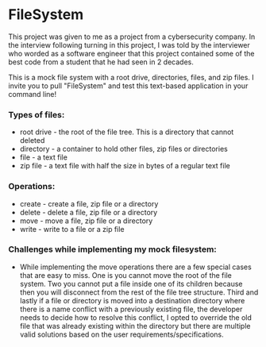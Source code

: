 # FileSystem
This project was given to me as a project from a cybersecurity company. In the interview following turning in this project, I was told by the interviewer who worded as a software engineer that this project contained some of the best code from a student that he had seen in 2 decades.

This is a mock file system with a root drive, directories, files, and zip files. I invite you to pull "FileSystem" and test this text-based application in your command line!

### Types of files:
* root drive - the root of the file tree. This is a directory that cannot deleted
* directory - a container to hold other files, zip files or directories
* file - a text file
* zip file - a text file with half the size in bytes of a regular text file

### Operations:
* create - create a file, zip file or a directory
* delete - delete a file, zip file or a directory
* move - move a file, zip file or a directory
* write - write to a file or a zip file

### Challenges while implementing my mock filesystem:
* While implementing the move operations there are a few special cases that are easy to miss. One is you cannot move the root of the file system. Two you cannot put a file inside one of its children because then you will disconnect from the rest of the file tree structure. Third and lastly if a file or directory is moved into a destination directory where there is a name conflict with a previously existing file, the developer needs to decide how to resolve this conflict, I opted to override the old file that was already existing within the directory but there are multiple valid solutions based on the user requirements/specifications.


